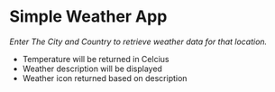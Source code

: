 # Simple Weather App
*Enter The City and Country to retrieve weather data for that location.*
* Temperature will be returned in Celcius
* Weather description will be displayed
* Weather icon returned based on description
